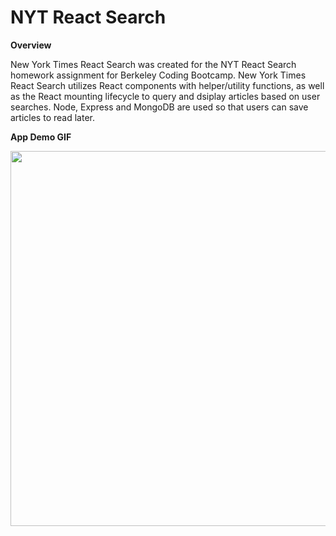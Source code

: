 # NYT React Search

**Overview**

New York Times React Search was created for the NYT React Search homework assignment for Berkeley Coding Bootcamp. New York Times React Search utilizes React components with helper/utility functions, as well as the React mounting lifecycle to query and dsiplay articles based on user searches. Node, Express and MongoDB are used so that users can save articles to read later.

**App Demo GIF**

<img src="https://github.com/julienshim/nytreact/blob/master/client/public/images/nytreact.gif" width="600px"/>
